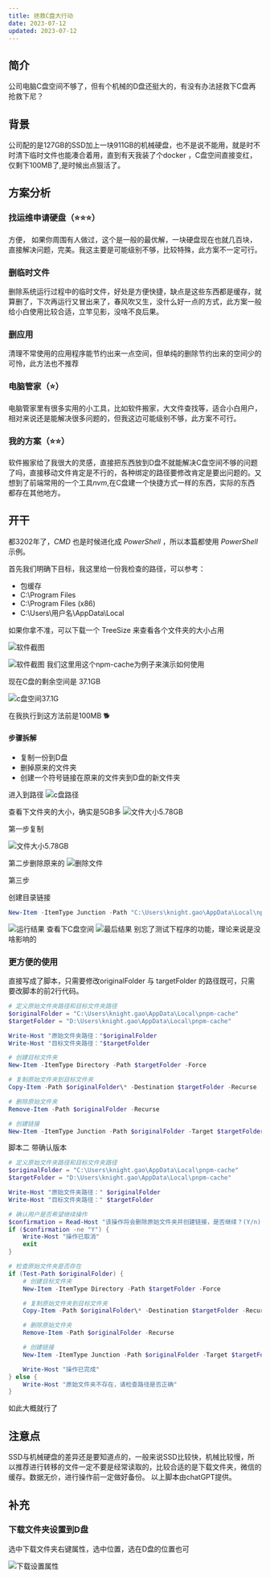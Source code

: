 ```yaml
---
title: 拯救C盘大行动
date: 2023-07-12
updated: 2023-07-12
---
```

## 简介

公司电脑C盘空间不够了，但有个机械的D盘还挺大的，有没有办法拯救下C盘再抢救下尼？

## 背景

公司配的是127GB的SSD加上一块911GB的机械硬盘，也不是说不能用，就是时不时清下临时文件也能凑合着用，直到有天我装了个docker ，C盘空间直接变红，仅剩下100MB了,是时候出点狠活了。

## 方案分析

### 找运维申请硬盘（⭐⭐⭐）

方便， 如果你周围有人做过，这个是一般的最优解，一块硬盘现在也就几百块，直接解决问题，完美。我这主要是可能级别不够，比较特殊，此方案不一定可行。

### 删临时文件

删除系统运行过程中的临时文件，好处是方便快捷，缺点是这些东西都是缓存，就算删了，下次再运行又冒出来了，春风吹又生，没什么好一点的方式，此方案一般给小白使用比较合适，立竿见影，没啥不良后果。

### 删应用

清理不常使用的应用程序能节约出来一点空间，但单纯的删除节约出来的空间少的可怜，此方法也不推荐

### 电脑管家（⭐）

电脑管家里有很多实用的小工具，比如软件搬家，大文件查找等，适合小白用户，相对来说还是能解决很多问题的，但我这边可能级别不够，此方案不可行。

### 我的方案（⭐⭐）

软件搬家给了我很大的灵感，直接把东西放到D盘不就能解决C盘空间不够的问题了吗，直接移动文件肯定是不行的，各种绑定的路径要修改肯定是要出问题的。又想到了前端常用的一个工具*nvm*,在C盘建一个快捷方式一样的东西，实际的东西都存在其他地方。

## 开干

都3202年了，*CMD* 也是时候进化成 *PowerShell* ，所以本篇都使用 *PowerShell* 示例。

首先我们明确下目标，我这里给一份我检查的路径，可以参考：

- 包缓存
- C:\\Program Files
- C:\\Program Files (x86)
- C:\\Users\\用户名\\AppData\\Local

如果你拿不准，可以下载一个 TreeSize 来查看各个文件夹的大小占用




![软件截图](https://cdn.jsdelivr.net/gh/knightgao/public-img-oss@master/img/Pasted%20image%2020230712130354.png)

![软件截图](https://cdn.jsdelivr.net/gh/knightgao/public-img-oss@master/img/Pasted%20image%2020230712130535.png)
我们这里用这个npm-cache为例子来演示如何使用


现在C盘的剩余空间是 37.1GB

![c盘空间37.1G](https://cdn.jsdelivr.net/gh/knightgao/public-img-oss@master/img/Pasted%20image%2020230712130856.png)

在我执行到这方法前是100MB 🐕

#### 步骤拆解

- 复制一份到D盘
- 删掉原来的文件夹
- 创建一个符号链接在原来的文件夹到D盘的新文件夹

进入到路径
![c盘路径](https://cdn.jsdelivr.net/gh/knightgao/public-img-oss@master/img/Pasted%20image%2020230712131103.png)


查看下文件夹的大小，确实是5GB多
![文件大小5.78GB](https://cdn.jsdelivr.net/gh/knightgao/public-img-oss@master/img/Pasted%20image%2020230712131950.png)

第一步复制

![文件大小5.78GB](https://cdn.jsdelivr.net/gh/knightgao/public-img-oss@master/img/Pasted%20image%2020230712133456.png)


第二步删除原来的
![删除文件](https://cdn.jsdelivr.net/gh/knightgao/public-img-oss@master/img/Pasted%20image%2020230712133611.png)


第三步

创建目录链接

```PowerShell
New-Item -ItemType Junction -Path "C:\Users\knight.gao\AppData\Local\npm-cache" -Target "D:\Users\knight.gao\AppData\Local\npm-cache"
```
![运行结果](https://cdn.jsdelivr.net/gh/knightgao/public-img-oss@master/img/Pasted%20image%2020230712134228.png)
查看下C盘空间
![最后结果](https://cdn.jsdelivr.net/gh/knightgao/public-img-oss@master/img/Pasted%20image%2020230712134319.png)
别忘了测试下程序的功能，理论来说是没啥影响的

### 更方便的使用

直接写成了脚本，只需要修改originalFolder 与 targetFolder 的路径既可，只需要改脚本的前2行代码。
``` PowerShell
# 定义原始文件夹路径和目标文件夹路径
$originalFolder = "C:\Users\knight.gao\AppData\Local\pnpm-cache"
$targetFolder = "D:\Users\knight.gao\AppData\Local\pnpm-cache"

Write-Host "原始文件夹路径："$originalFolder
Write-Host "目标文件夹路径："$targetFolder

# 创建目标文件夹
New-Item -ItemType Directory -Path $targetFolder -Force

# 复制原始文件夹到目标文件夹
Copy-Item -Path $originalFolder\* -Destination $targetFolder -Recurse

# 删除原始文件夹
Remove-Item -Path $originalFolder -Recurse

# 创建链接
New-Item -ItemType Junction -Path $originalFolder -Target $targetFolder
```

脚本二 带确认版本

```PowerShell
# 定义原始文件夹路径和目标文件夹路径
$originalFolder = "C:\Users\knight.gao\AppData\Local\pnpm-cache"
$targetFolder = "D:\Users\knight.gao\AppData\Local\pnpm-cache"

Write-Host "原始文件夹路径：" $originalFolder
Write-Host "目标文件夹路径：" $targetFolder

# 确认用户是否希望继续操作
$confirmation = Read-Host "该操作将会删除原始文件夹并创建链接，是否继续？(Y/n)"
if ($confirmation -ne "Y") {
    Write-Host "操作已取消"
    exit
}

# 检查原始文件夹是否存在
if (Test-Path $originalFolder) {
    # 创建目标文件夹
    New-Item -ItemType Directory -Path $targetFolder -Force

    # 复制原始文件夹到目标文件夹
    Copy-Item -Path $originalFolder\* -Destination $targetFolder -Recurse

    # 删除原始文件夹
    Remove-Item -Path $originalFolder -Recurse

    # 创建链接
    New-Item -ItemType Junction -Path $originalFolder -Target $targetFolder

    Write-Host "操作已完成"
} else {
    Write-Host "原始文件夹不存在，请检查路径是否正确"
}
```

如此大概就行了


## 注意点

SSD与机械硬盘的差异还是要知道点的，一般来说SSD比较快，机械比较慢，所以推荐进行转移的文件一定不要是经常读取的，比较合适的是下载文件夹，微信的缓存。数据无价，进行操作前一定做好备份。
以上脚本由chatGPT提供。

## 补充

### 下载文件夹设置到D盘

选中下载文件夹右键属性，选中位置，选在D盘的位置也可

![下载设置属性](https://cdn.jsdelivr.net/gh/knightgao/public-img-oss@master/img/Pasted%20image%20230712154338.png)